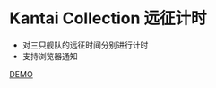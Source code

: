 # Kantai Collection 远征计时

- 对三只舰队的远征时间分别进行计时
- 支持浏览器通知

[DEMO](https://blog.xiadong.info/kancolle_mission_timer/)